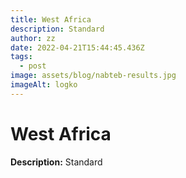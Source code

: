 ```yaml
---
title: West Africa
description: Standard
author: zz
date: 2022-04-21T15:44:45.436Z
tags:
  - post
image: assets/blog/nabteb-results.jpg
imageAlt: logko
---
```



# West Africa

**Description:** Standard